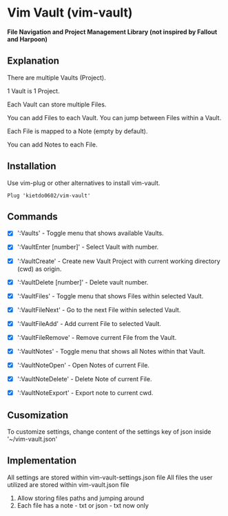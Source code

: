 # Vim Vault (vim-vault)

**File Navigation and Project Management Library (not inspired by Fallout and Harpoon)**


## Explanation

There are multiple Vaults (Project).

1 Vault is 1 Project.

Each Vault can store multiple Files.

You can add Files to each Vault. You can jump between Files within a Vault.

Each File is mapped to a Note (empty by default). 

You can add Notes to each File.


## Installation
Use vim-plug or other alternatives to install vim-vault.

```text
Plug 'kietdo0602/vim-vault'
```


## Commands 

- [x] ':Vaults' - Toggle menu that shows available Vaults.

- [x] ':VaultEnter [number]' - Select Vault with number.

- [x] ':VaultCreate' - Create new Vault Project with current working directory (cwd) as origin.

- [x] ':VaultDelete [number]' - Delete vault number.

- [x] ':VaultFiles' - Toggle menu that shows Files within selected Vault.

- [x] ':VaultFileNext' - Go to the next File within selected Vault.

- [x] ':VaultFileAdd' - Add current File to selected Vault.

- [x] ':VaultFileRemove' - Remove current File from the Vault.

- [x] ':VaultNotes' - Toggle menu that shows all Notes within that Vault.

- [x] ':VaultNoteOpen' - Open Notes of current File.

- [x] ':VaultNoteDelete' - Delete Note of current File.

- [x] ':VaultNoteExport' - Export note to current cwd.



## Cusomization
To customize settings, change content of the settings key of json inside '~/vim-vault.json'



## Implementation
All settings are stored within vim-vault-settings.json file
All files the user utilized are stored within vim-vault.json file

1. Allow storing files paths and jumping around
2. Each file has a note - txt or json - txt now only


